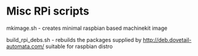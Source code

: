 Misc RPi scripts
===========
mkimage.sh - creates minimal raspbian based machinekit image

build_rpi_debs.sh - rebuilds the packages supplied by http://deb.dovetail-automata.com/ suitable for raspbian distro
